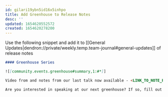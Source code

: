 ```yaml
---
id: gilari19ybn5id16x5inhpo
title: Add Greenhouse to Release Notes
desc: ''
updated: 1654620552572
created: 1654620278200
---
```


Use the following snippet and add it to [[General Updates|dendron://private/weekly.temp.team-journal#general-updates]] of release notes

```md
#### Greenhouse Series

![[community.events.greenhouse#summary,1:#*]]

Video from and notes from our last talk now available - <LINK_TO_NOTE_HERE>

Are you interested in speaking at our next greenhouse? If so, fill out the [Greenhouse Proposal Form](https://airtable.com/shrHMMl1NwefpM689?prefill_SurveyName=GreenhouseProposal&hide_SurveyName=true) to apply for a slot!
```
